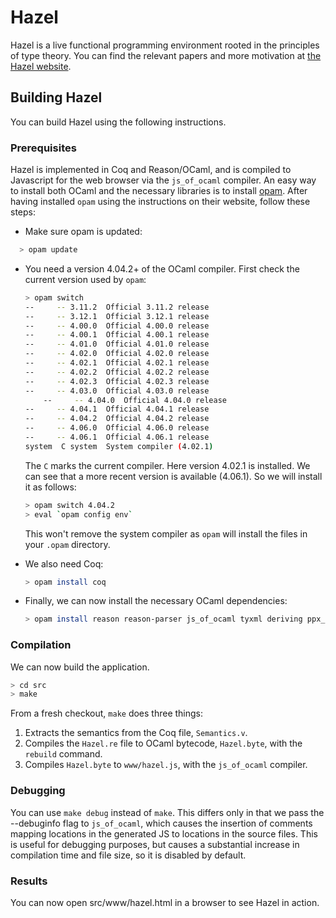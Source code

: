 # Hazel

Hazel is a live functional programming environment rooted in the principles 
of type theory. You can find the relevant papers and more motivation at 
[the Hazel website](http://hazel.org/).

## Building Hazel
You can build Hazel using the following instructions.

### Prerequisites

Hazel is implemented in Coq and Reason/OCaml, and is compiled to Javascript for the web browser via the `js_of_ocaml` compiler. An easy way to install both OCaml and the necessary libraries is to install [opam](https://opam.ocaml.org/). After having installed `opam` using the instructions on their website, follow these steps:

  - Make sure opam is updated:
  
  ```sh
    > opam update
  ```

  - You need a version 4.04.2+ of the OCaml compiler. First check the current version used by `opam`:

    ```sh
    > opam switch
    --     -- 3.11.2  Official 3.11.2 release
    --     -- 3.12.1  Official 3.12.1 release
    --     -- 4.00.0  Official 4.00.0 release
    --     -- 4.00.1  Official 4.00.1 release
    --     -- 4.01.0  Official 4.01.0 release
    --     -- 4.02.0  Official 4.02.0 release
    --     -- 4.02.1  Official 4.02.1 release
    --     -- 4.02.2  Official 4.02.2 release
    --     -- 4.02.3  Official 4.02.3 release
    --     -- 4.03.0  Official 4.03.0 release
		--     -- 4.04.0  Official 4.04.0 release
    --     -- 4.04.1  Official 4.04.1 release
    --     -- 4.04.2  Official 4.04.2 release
    --     -- 4.06.0  Official 4.06.0 release
    --     -- 4.06.1  Official 4.06.1 release
    system  C system  System compiler (4.02.1)
    ```

    The `C` marks the current compiler. Here version 4.02.1 is installed. We can see that a more recent version is available (4.06.1). So we will install it as follows:

    ```sh
    > opam switch 4.04.2
    > eval `opam config env`
    ```

    This won't remove the system compiler as `opam` will install the files in your `.opam` directory.

  - We also need Coq:

    ```sh
    > opam install coq
    ```

  - Finally, we can now install the necessary OCaml dependencies:

    ```sh
    > opam install reason reason-parser js_of_ocaml tyxml deriving ppx_deriving reactiveData js_of_ocaml-tyxml camomile menhir oUnit
    ```
    
### Compilation

We can now build the application.

```sh
> cd src
> make
```

From a fresh checkout, `make` does three things:

1. Extracts the semantics from the Coq file, `Semantics.v`.
2. Compiles the `Hazel.re` file to OCaml bytecode, `Hazel.byte`, with the `rebuild` command.
3. Compiles `Hazel.byte` to `www/hazel.js`, with the `js_of_ocaml` compiler.

### Debugging
You can use `make debug` instead of `make`. This differs only in that we pass the --debuginfo flag to `js_of_ocaml`, which causes the insertion of comments mapping locations in the generated JS to locations in the source files. This is useful for debugging purposes, but causes a substantial increase in compilation time and file size, so it is disabled by default.

### Results
You can now open src/www/hazel.html in a browser to see Hazel in action.

